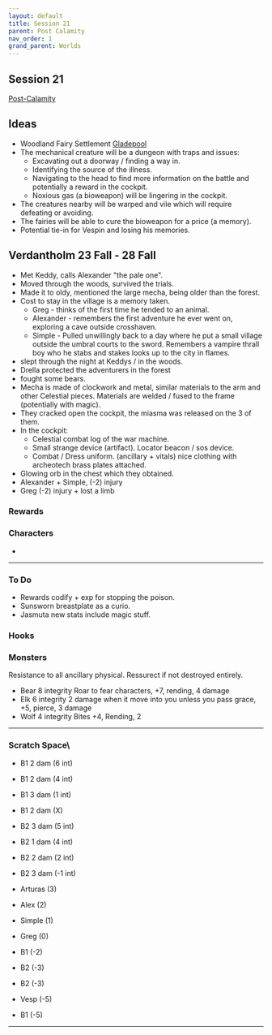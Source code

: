 ```yaml
---
layout: default
title: Session 21
parent: Post Calamity
nav_order: 1
grand_parent: Worlds
---
```

## Session 21
[Post-Calamity](Post-Calamity)

## Ideas
* Woodland Fairy Settlement [Gladepool](Game/Worlds/Post-Calamity/Gladepool)
* The mechanical creature will be a dungeon with traps and issues:
	* Excavating out a doorway / finding a way in.
	* Identifying the source of the illness.
	* Navigating to the head to find more information on the battle and potentially a reward in the cockpit.
	* Noxious gas (a bioweapon) will be lingering in the cockpit.
* The creatures nearby will be warped and vile which will require defeating or avoiding.
* The fairies will be able to cure the bioweapon for a price (a memory).
* Potential tie-in for Vespin and losing his memories.
## Verdantholm 23 Fall - 28 Fall
* Met Keddy, calls Alexander "the pale one".
* Moved through the woods, survived the trials.
* Made it to oldy, mentioned the large mecha, being older than the forest.
* Cost to stay in the village is a memory taken.
	* Greg - thinks of the first time he tended to an animal.
	* Alexander - remembers the first adventure he ever went on, exploring a cave outside crosshaven.
	* Simple - Pulled unwillingly back to a day where he put a small village outside the umbral courts to the sword. Remembers a vampire thrall boy who he stabs and stakes looks up to the city in flames. 
* slept through the night at Keddys / in the woods.
* Drella protected the adventurers in the forest
* fought some bears.
* Mecha is made of clockwork and metal, similar materials to the arm and other Celestial pieces. Materials are welded / fused to the frame (potentially with magic).
* They cracked open the cockpit, the miasma was released on the 3 of them.
* In the cockpit:
	* Celestial combat log of the war machine.
	* Small strange device (artifact). Locator beacon / sos device.
	* Combat / Dress uniform. (ancillary + vitals) nice clothing with archeotech brass plates attached.
* Glowing orb in the chest which they obtained.
* Alexander + Simple, (-2) injury
* Greg (-2) injury + lost a limb

### Rewards


### Characters
* 
 ---

### To Do
* Rewards codify + exp for stopping the poison.
* Sunsworn breastplate as a curio.
* Jasmuta new stats include magic stuff.
### Hooks

### Monsters
Resistance to all ancillary physical.
Ressurect if not destroyed entirely.
* Bear 8 integrity Roar to fear characters, +7, rending, 4 damage
* Elk 6 integrity 2 damage when it move into you unless you pass grace, +5, pierce, 3 damage
* Wolf 4 integrity Bites +4, Rending, 2

---

### Scratch Space\
* B1 2 dam (6 int) 
* B1 2 dam (4 int)
* B1 3 dam (1 int)
* B1 2 dam (X)
* B2 3 dam (5 int)
* B2 1 dam (4 int)
* B2 2 dam (2 int)
* B2 3 dam (-1 int)

* Arturas (3)
* Alex (2)
* Simple (1)
* Greg (0)
* B1 (-2)
* B2 (-3)
* B2 (-3)
* Vesp (-5)
* B1 (-5)


---